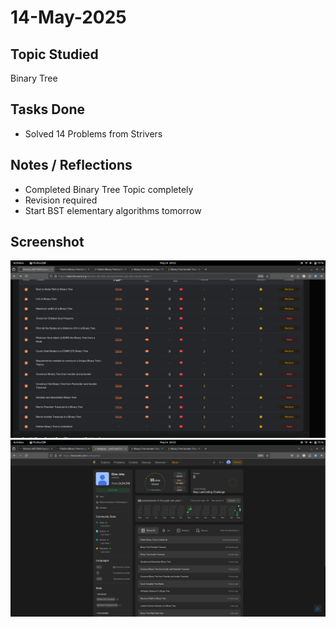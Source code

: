 # 14-May-2025

## Topic Studied
Binary Tree

## Tasks Done

- Solved 14 Problems from Strivers

## Notes / Reflections
- Completed Binary Tree Topic completely
- Revision required
- Start BST elementary algorithms tomorrow

## Screenshot
![Profile Leetcode/Striver](../screenshots/8.1.png)
![Profile Leetcode/Striver](../screenshots/8.2.png)
